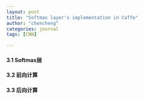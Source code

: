 ```yaml
---
layout: post
title: "Softmax layer's implementation in Caffe"
author: "chencheng"
categories: journal
tags: [CNN]

---
```


#### 3.1 Softmax层

#### 3.2 前向计算

#### 3.3 后向计算